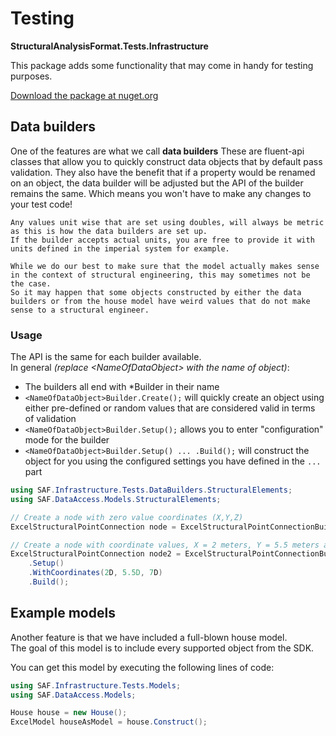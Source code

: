 # Testing

**StructuralAnalysisFormat.Tests.Infrastructure**

This package adds some functionality that may come in handy for testing purposes.

[Download the package at nuget.org](https://www.nuget.org/packages/StructuralAnalysisFormat.Tests.Infrastructure)

## Data builders
One of the features are what we call **data builders**
These are fluent-api classes that allow you to quickly construct data objects that by default pass validation.
They also have the benefit that if a property would be renamed on an object, the data builder will be adjusted but the API of the builder remains the same.
Which means you won't have to make any changes to your test code!

```{admonition} Metric & Imperial
Any values unit wise that are set using doubles, will always be metric as this is how the data builders are set up.
If the builder accepts actual units, you are free to provide it with units defined in the imperial system for example.
```

```{admonition} Sane values
While we do our best to make sure that the model actually makes sense in the context of structural engineering, this may sometimes not be the case.  
So it may happen that some objects constructed by either the data builders or from the house model have weird values that do not make sense to a structural engineer.
```

### Usage
The API is the same for each builder available.  
In general _(replace &lt;NameOfDataObject&gt; with the name of object)_:

- The builders all end with *Builder in their name
- `<NameOfDataObject>Builder.Create();` will quickly create an object using either pre-defined or random values that are considered valid in terms of validation
- `<NameOfDataObject>Builder.Setup();` allows you to enter "configuration" mode for the builder
- `<NameOfDataObject>Builder.Setup() ... .Build();` will construct the object for you using the configured settings you have defined in the `...` part

```csharp
using SAF.Infrastructure.Tests.DataBuilders.StructuralElements;
using SAF.DataAccess.Models.StructuralElements;

// Create a node with zero value coordinates (X,Y,Z)
ExcelStructuralPointConnection node = ExcelStructuralPointConnectionBuilder.Create(); 

// Create a node with coordinate values, X = 2 meters, Y = 5.5 meters and Z = 7 meters
ExcelStructuralPointConnection node2 = ExcelStructuralPointConnectionBuilder
    .Setup()
    .WithCoordinates(2D, 5.5D, 7D)
    .Build();
```

## Example models
Another feature is that we have included a full-blown house model.  
The goal of this model is to include every supported object from the SDK.  


You can get this model by executing the following lines of code:
```csharp
using SAF.Infrastructure.Tests.Models;
using SAF.DataAccess.Models;

House house = new House();
ExcelModel houseAsModel = house.Construct();
```